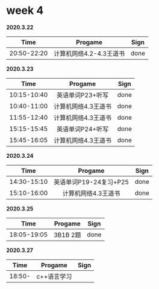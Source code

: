 # week 4

**2020.3.22**

Time|Progame|Sign
:-----:|:-----:|:-----:
20:50-22:20|计算机网络4.2-4.3王道书|done

**2020.3.23**

Time|Progame|Sign
:-----:|:-----:|:-----:
10:15-10:40|英语单词P23+听写|done
10:40-11:00|计算机网络4.3王道书|done
11:55-12:40|计算机网络4.3王道书|done
15:15-15:45|英语单词P24+听写|done
15:45-16:05|计算机网络4.3王道书|done

**2020.3.24**

Time|Progame|Sign
:-----:|:-----:|:-----:
14:30-15:10|英语单词P19-24复习+P25|done
15:10-16:00|计算机网络4.3王道书|done

**2020.3.25**

Time|Progame|Sign
:-----:|:-----:|:-----:
18:05-19:05|3B1B 2题|done


**2020.3.27**

Time|Progame|Sign
:-----:|:-----:|:-----:
18:50-|c++语言学习|